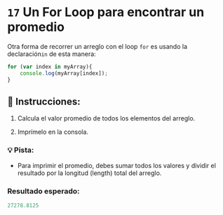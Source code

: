 # `17` Un For Loop para encontrar un promedio

Otra forma de recorrer un arreglo con el loop `for` es usando la declaración`in` de esta manera:

```js
for (var index in myArray){
    console.log(myArray[index]);
}
```

## 📝 Instrucciones:

1. Calcula el valor promedio de todos los elementos del arreglo.

2. Imprímelo en la consola.

### 💡 Pista:
+ Para imprimir el promedio, debes sumar todos los valores y dividir el resultado por la longitud  (length) total del arreglo.

### Resultado esperado:
```js
27278.8125
```
